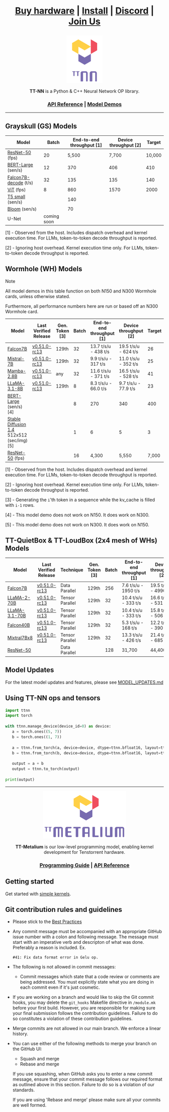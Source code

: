<div align="center">

<h1>

[Buy hardware](https://tenstorrent.com/cards/) | [Install](./INSTALLING.md) | [Discord](https://discord.gg/tvhGzHQwaj) | [Join Us](https://boards.greenhouse.io/tenstorrent/jobs/4155609007)

</h1>

<img src="./docs/source/common/_static/tt_nn_w_logo.png" alt="ttnn logo" height="150"/>

**TT-NN** is a Python & C++ Neural Network OP library.

<h3>

[API Reference](https://tenstorrent.github.io/tt-metal/latest/ttnn) | [Model Demos](./models/demos/)

</h3>

</div>

---

## Grayskull (GS) Models

| Model                                                      | Batch               | End-to-end throughput [1]    | Device throughput [2]       | Target                              |
|----------------------------------------------------------  |---------------------|------------------------------|-----------------------------|-------------------------------------|
| [ResNet-50](./models/demos/resnet) (fps)                   | 20                  | 5,500                        | 7,700                       | 10,000                              |
| [BERT-Large](./models/demos/bert) (sen/s)                  | 12                  | 370                          | 406                         | 410                                 |
| [Falcon7B-decode](./models/demos/ttnn_falcon7b) (t/s)      | 32                  | 135                          | 135                         | 140                                 |
| [ViT](./models/demos/grayskull/vit) (fps)                  | 8                   | 860                          | 1570                        | 2000                                |
| [T5 small](.models/demos/grayskull/t5) (sen/s)             |                     | 140                          |                             |                                     |
| [Bloom](.models/demos/grayskull/functional_bloom) (sen/s)  |                     | 70                           |                             |                                     |
| U-Net                                                      | coming soon         |                              |                             |                                     |

[1] - Observed from the host. Includes dispatch overhead and kernel execution time. For LLMs, token-to-token decode throughput is reported.

[2] - Ignoring host overhead. Kernel execution time only. For LLMs, token-to-token decode throughput is reported.

## Wormhole (WH) Models

> [!NOTE]
>
> All model demos in this table function on both N150 and N300 Wormhole cards, unless otherwise stated.
>
> Furthermore, all performance numbers here are run or based off an N300 Wormhole card.

| Model                                                                                  | Last Verified Release                                                     | Gen. Token [3]     |  Batch               | End-to-end throughput [1]      | Device throughput [2]        | Target         |
|----------------------------------------------------------------------------------------|---------------------------------------------------------------------------|--------------------|----------------------|--------------------------------|------------------------------|----------------|
| [Falcon7B](./models/demos/wormhole/falcon7b)                                           | [v0.51.0-rc13](https://github.com/tenstorrent/tt-metal/tree/v0.51.0-rc13) | 129th              | 32                   | 13.7 t/s/u - 438 t/s           | 19.5 t/s/u - 624 t/s         | 26             |
| [Mistral-7B](./models/demos/wormhole/mistral7b)                                        | [v0.51.0-rc13](https://github.com/tenstorrent/tt-metal/tree/v0.51.0-rc13) | 129th              | 32                   | 9.9 t/s/u - 317 t/s            | 11.0 t/s/u - 352 t/s         | 25             |
| [Mamba-2.8B](./models/demos/wormhole/mamba)                                            | [v0.51.0-rc13](https://github.com/tenstorrent/tt-metal/tree/v0.51.0-rc13) | any                | 32                   | 11.6 t/s/u - 371 t/s           | 16.5 t/s/u - 528 t/s         | 41             |
| [LLaMA-3.1-8B](./models/demos/wormhole/llama31_8b)                                     | [v0.51.0-rc13](https://github.com/tenstorrent/tt-metal/tree/v0.51.0-rc13) | 129th              | 8                    | 8.3 t/s/u - 66.0 t/s           | 9.7 t/s/u - 77.9 t/s         | 23             |
| [BERT-Large](./models/demos/metal_BERT_large_11/) (sen/s) [4]                          |                                                                           |                    | 8                    | 270                            | 340                          | 400            |
| [Stable Diffusion 1.4](./models/demos/wormhole/stable_diffusion) 512x512 (sec/img) [5] |                                                                           |                    | 1                    | 6                              | 5                            | 3              |
| [ResNet-50](./models/demos/ttnn_resnet) (fps)                                          |                                                                           |                    | 16                   | 4,300                          | 5,550                        | 7,000          |

[1] - Observed from the host. Includes dispatch overhead and kernel execution time. For LLMs, token-to-token decode throughput is reported.

[2] - Ignoring host overhead. Kernel execution time only. For LLMs, token-to-token decode throughput is reported.

[3] - Generating the `i`'th token in a sequence while the kv_cache is filled with `i-1` rows.

[4] - This model demo does not work on N150. It does work on N300.

[5] - This model demo does not work on N300. It does work on N150.

##  TT-QuietBox & TT-LoudBox (2x4 mesh of WHs) Models

| Model                                              | Last Verified Release                                                     |   Technique        | Gen. Token [3]      |  Batch                | End-to-end throughput [1]    | Device throughput [2]        | Target          |
|----------------------------------------------------|---------------------------------------------------------------------------|--------------------|---------------------|-----------------------|------------------------------|------------------------------|-----------------|
| [Falcon7B](./models/demos/t3000/falcon7b)          | [v0.51.0-rc13](https://github.com/tenstorrent/tt-metal/tree/v0.51.0-rc13) | Data Parallel      | 129th               |  256                  | 7.6 t/s/u - 1950 t/s         |  19.5 t/s/u - 4990 t/s       |   26 t/s/u      |
| [LLaMA-2-70B](./models/demos/t3000/llama2_70b)     | [v0.51.0-rc13](https://github.com/tenstorrent/tt-metal/tree/v0.51.0-rc13) | Tensor Parallel    | 129th               |  32                   | 10.4 t/s/u - 333 t/s         |  16.6 t/s/u - 531 t/s        |   20 t/s/u      |
| [LLaMA-3.1-70B](./models/demos/t3000/llama3_70b)   | [v0.51.0-rc13](https://github.com/tenstorrent/tt-metal/tree/v0.51.0-rc13) | Tensor Parallel    | 129th               |  32                   | 10.4 t/s/u - 333 t/s         |  15.8 t/s/u - 506 t/s        |   20 t/s/u      |
| [Falcon40B](./models/demos/t3000/falcon40b)        | [v0.51.0-rc13](https://github.com/tenstorrent/tt-metal/tree/v0.51.0-rc13) | Tensor Parallel    | 129th               |  32                   | 5.3 t/s/u - 168 t/s          |  12.2 t/s/u - 390 t/s        |   36 t/s/u      |
| [Mixtral7Bx8](./models/demos/t3000/mixtral8x7b)    | [v0.51.0-rc13](https://github.com/tenstorrent/tt-metal/tree/v0.51.0-rc13) | Tensor Parallel    | 129th               |  32                   | 13.3 t/s/u - 426 t/s         |  21.4 t/s/u - 685 t/s        |   33 t/s/u      |
| [ResNet-50](./models/demos/ttnn_resnet)            |                                                                           | Data Parallel      |                     |  128                  | 31,700                       |  44,400                      |   56,000        |

## Model Updates
For the latest model updates and features, please see [MODEL_UPDATES.md](models/MODEL_UPDATES.md)


## Using TT-NN ops and tensors

```python
import ttnn
import torch

with ttnn.manage_device(device_id=0) as device:
   a = torch.ones((5, 7))
   b = torch.ones((1, 7))

   a = ttnn.from_torch(a, device=device, dtype=ttnn.bfloat16, layout=ttnn.TILE_LAYOUT)
   b = ttnn.from_torch(b, device=device, dtype=ttnn.bfloat16, layout=ttnn.TILE_LAYOUT)

   output = a + b
   output = ttnn.to_torch(output)

print(output)
```

---

<div align="center">

<img src="./docs/source/common/_static/tt_metalium_w_logo.png" alt="TT-Metalium logo" height="150"/>

**TT-Metalium** is our low-level programming model, enabling kernel development for Tenstorrent hardware.


<h3>

[Programming Guide](./METALIUM_GUIDE.md) | [API Reference](https://tenstorrent.github.io/tt-metal/latest/tt-metalium)

</h3>
</div>

## Getting started

Get started with [simple kernels](https://tenstorrent.github.io/tt-metal/latest/tt-metalium/tt_metal/examples/index.html).

## Git contribution rules and guidelines
- Please stick to the [Best Practices](./best_practices.md)

- Any commit message must be accompanied with an appropriate GitHub issue
  number with a colon and following message. The message must start with an
  imperative verb and descripton of what was done. Preferably a reason is
  included. Ex.
  ```
  #41: Fix data format error in Gelu op.
  ```

- The following is not allowed in commit messages:
  - Commit messages which state that a code review or comments are being
    addressed. You must explicitly state what you are doing in each commit even
    if it's just cosmetic.

- If you are working on a branch and would like to skip the Git commit hooks,
  you may delete the `git_hooks` Makefile directive in `/module.mk` before your
  first build. However, you are responsible for making sure your final
  submission follows the contribution guidelines. Failure to do so constitutes
  a violation of these contribution guidelines.

- Merge commits are not allowed in our main branch. We enforce a linear
  history.

- You can use either of the following methods to merge your branch on the
  GitHub UI:
  - Squash and merge
  - Rebase and merge

  If you use squashing, when GitHub asks you to enter a new commit message,
  ensure that your commit message follows our required format as outlined above
  in this section. Failure to do so is a violation of our standards.

  If you are using 'Rebase and merge' please make sure all your commits are well formed.
